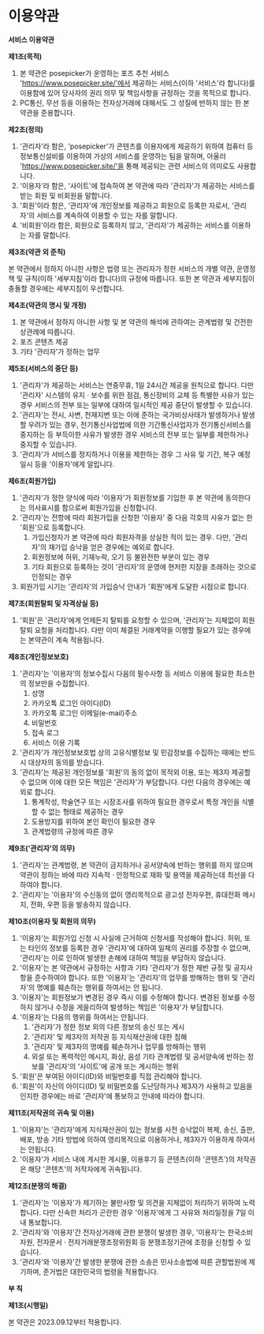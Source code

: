 # 이용약관

**서비스 이용약관**

**제1조(목적)**

1. 본 약관은 posepicker가 운영하는 포즈 추천 서비스 'https://www.posepicker.site/'에서 제공하는 서비스(이하 '서비스'라 합니다)를 이용함에 있어 당사자의 권리 의무 및 책임사항을 규정하는 것을 목적으로 합니다.
2. PC통신, 무선 등을 이용하는 전자상거래에 대해서도 그 성질에 반하지 않는 한 본 약관을 준용합니다.

**제2조(정의)**

1. '관리자'라 함은, 'posepicker'가 콘텐츠를 이용자에게 제공하기 위하여 컴퓨터 등 정보통신설비를 이용하여 가상의 서비스를 운영하는 팀을 말하며, 아울러 'https://www.posepicker.site/'을 통해 제공되는 관련 서비스의 의미로도 사용합니다.
2. '이용자'라 함은, '사이트'에 접속하여 본 약관에 따라 '관리자'가 제공하는 서비스를 받는 회원 및 비회원을 말합니다.
3. '회원'이라 함은, '관리자'에 개인정보를 제공하고 회원으로 등록한 자로서, '관리자'의 서비스를 계속하여 이용할 수 있는 자를 말합니다.
4. '비회원'이라 함은, 회원으로 등록하지 않고, '관리자'가 제공하는 서비스를 이용하는 자를 말합니다.

**제3조(약관 외 준칙)**

본 약관에서 정하지 아니한 사항은 법령 또는 관리자가 정한 서비스의 개별 약관, 운영정책 및 규칙(이하 '세부지침'이라 합니다)의 규정에 따릅니다. 또한 본 약관과 세부지침이 충돌할 경우에는 세부지침이 우선합니다.

**제4조(약관의 명시 및 개정)**

1. 본 약관에서 정하지 아니한 사항 및 본 약관의 해석에 관하여는 관계법령 및 건전한 상관례에 따릅니다.
2. 포즈 콘텐츠 제공
3. 기타 '관리자'가 정하는 업무

**제5조(서비스의 중단 등)**

1. '관리자'가 제공하는 서비스는 연중무휴, 1일 24시간 제공을 원칙으로 합니다. 다만 '관리자' 시스템의 유지 · 보수를 위한 점검, 통신장비의 교체 등 특별한 사유가 있는 경우 서비스의 전부 또는 일부에 대하여 일시적인 제공 중단이 발생할 수 있습니다.
2. '관리자'는 전시, 사변, 천재지변 또는 이에 준하는 국가비상사태가 발생하거나 발생할 우려가 있는 경우, 전기통신사업법에 의한 기간통신사업자가 전기통신서비스를 중지하는 등 부득이한 사유가 발생한 경우 서비스의 전부 또는 일부를 제한하거나 중지할 수 있습니다.
3. '관리자'가 서비스를 정지하거나 이용을 제한하는 경우 그 사유 및 기간, 복구 예정 일시 등을 '이용자'에게 알립니다.

**제6조(회원가입)**

1. '관리자'가 정한 양식에 따라 '이용자'가 회원정보를 기입한 후 본 약관에 동의한다는 의사표시를 함으로써 회원가입을 신청합니다.
2. '관리자'는 전항에 따라 회원가입을 신청한 '이용자' 중 다음 각호의 사유가 없는 한 '회원'으로 등록합니다.
   1. 가입신청자가 본 약관에 따라 회원자격을 상실한 적이 있는 경우. 다만, '관리자'의 재가입 승낙을 얻은 경우에는 예외로 합니다.
   2. 회원정보에 허위, 기재누락, 오기 등 불완전한 부분이 있는 경우
   3. 기타 회원으로 등록하는 것이 '관리자'의 운영에 현저한 지장을 초래하는 것으로 인정되는 경우
3. 회원가입 시기는 '관리자'의 가입승낙 안내가 '회원'에게 도달한 시점으로 합니다.

**제7조(회원탈퇴 및 자격상실 등)**

1. '회원'은 '관리자'에게 언제든지 탈퇴를 요청할 수 있으며, '관리자'는 지체없이 회원탈퇴 요청을 처리합니다. 다만 이미 체결된 거래계약을 이행할 필요가 있는 경우에는 본약관이 계속 적용됩니다.

**제8조(개인정보보호)**

1. '관리자'는 '이용자’의 정보수집시 다음의 필수사항 등 서비스 이용에 필요한 최소한의 정보만을 수집합니다.
   1. 성명
   2. 카카오톡 로그인 아이디(ID)
   3. 카카오톡 로그인 이메일(e-mail)주소
   4. 비밀번호
   5. 접속 로그
   6. 서비스 이용 기록
2. '관리자'가 개인정보보호법 상의 고유식별정보 및 민감정보를 수집하는 때에는 반드시 대상자의 동의를 받습니다.
3. '관리자'는 제공된 개인정보를 '회원'의 동의 없이 목적외 이용, 또는 제3자 제공할 수 없으며 이에 대한 모든 책임은 '관리자'가 부담합니다. 다만 다음의 경우에는 예외로 합니다.
   1. 통계작성, 학술연구 또는 시장조사를 위하여 필요한 경우로서 특정 개인을 식별할 수 없는 형태로 제공하는 경우
   2. 도용방지를 위하여 본인 확인이 필요한 경우
   3. 관계법령의 규정에 따른 경우

**제9조('관리자'의 의무)**

1. '관리자'는 관계법령, 본 약관이 금지하거나 공서양속에 반하는 행위를 하지 않으며 약관이 정하는 바에 따라 지속적 · 안정적으로 재화 및 용역을 제공하는데 최선을 다하여야 합니다.
2. '관리자'는 '이용자'의 수신동의 없이 영리목적으로 광고성 전자우편, 휴대전화 메시지, 전화, 우편 등을 발송하지 않습니다.

**제10조(이용자 및 회원의 의무)**

1. '이용자'는 회원가입 신청 시 사실에 근거하여 신청서를 작성해야 합니다. 허위, 또는 타인의 정보를 등록한 경우 '관리자'에 대하여 일체의 권리를 주장할 수 없으며, '관리자'는 이로 인하여 발생한 손해에 대하여 책임을 부담하지 않습니다.
2. '이용자'는 본 약관에서 규정하는 사항과 기타 '관리자'가 정한 제반 규정 및 공지사항을 준수하여야 합니다. 또한 '이용자'는 '관리자'의 업무를 방해하는 행위 및 '관리자'의 명예를 훼손하는 행위를 하여서는 안 됩니다.
3. '이용자'는 회원정보가 변경된 경우 즉시 이를 수정해야 합니다. 변경된 정보를 수정하지 않거나 수정을 게을리하여 발생하는 책임은 '이용자'가 부담합니다.
4. '이용자'는 다음의 행위를 하여서는 안됩니다.
   1. '관리자'가 정한 정보 외의 다른 정보의 송신 또는 게시
   2. '관리자' 및 제3자의 저작권 등 지식재산권에 대한 침해
   3. '관리자' 및 제3자의 명예를 훼손하거나 업무를 방해하는 행위
   4. 외설 또는 폭력적인 메시지, 화상, 음성 기타 관계법령 및 공서양속에 반하는 정보를 '관리자'의 '사이트'에 공개 또는 게시하는 행위
5. '회원'은 부여된 아이디(ID)와 비밀번호를 직접 관리해야 합니다.
6. '회원'이 자신의 아이디(ID) 및 비밀번호를 도난당하거나 제3자가 사용하고 있음을 인지한 경우에는 바로 '관리자'에 통보하고 안내에 따라야 합니다.

**제11조(저작권의 귀속 및 이용)**

1. '이용자'는 '관리자'에게 지식재산권이 있는 정보를 사전 승낙없이 복제, 송신, 출판, 배포, 방송 기타 방법에 의하여 영리목적으로 이용하거나, 제3자가 이용하게 하여서는 안됩니다.
2. '이용자'가 서비스 내에 게시한 게시물, 이용후기 등 콘텐츠(이하 '콘텐츠')의 저작권은 해당 '콘텐츠'의 저작자에게 귀속됩니다.

**제12조(분쟁의 해결)**

1. '관리자'는 '이용자'가 제기하는 불만사항 및 의견을 지체없이 처리하기 위하여 노력합니다. 다만 신속한 처리가 곤란한 경우 '이용자'에게 그 사유와 처리일정을 7일 이내 통보합니다.
2. '관리자'와 '이용자'간 전자상거래에 관한 분쟁이 발생한 경우, '이용자'는 한국소비자원, 전자문서 · 전자거래분쟁조정위원회 등 분쟁조정기관에 조정을 신청할 수 있습니다.
3. '관리자'와 '이용자'간 발생한 분쟁에 관한 소송은 민사소송법에 따른 관할법원에 제기하며, 준거법은 대한민국의 법령을 적용합니다.

**부 칙**

**제1조(시행일)**

본 약관은 2023.09.12부터 적용합니다.
